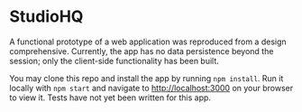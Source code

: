 # StudioHQ

A functional prototype of a web application was reproduced from a design comprehensive. Currently, the app has no data persistence beyond the session; only the client-side functionality has been built.

You may clone this repo and install the app by running `npm install`. Run it locally with `npm start` and navigate to <http://localhost:3000> on your browser to view it. Tests have not yet been written for this app.
